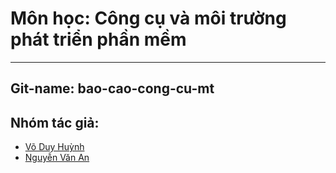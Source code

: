 # Môn học: Công cụ và môi trường phát triển phần mềm
-------------
## Git-name: bao-cao-cong-cu-mt
## Nhóm tác giả:
- [Võ Duy Huỳnh](#)
- [Nguyễn Văn An](#)
